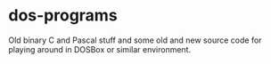 # dos-programs
Old binary C and Pascal stuff and some old and new source code for playing around in DOSBox or similar environment.
